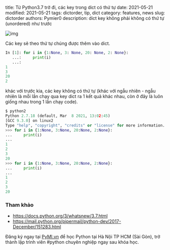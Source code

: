 title: Từ Python3.7 trở đi, các key trong dict có thứ tự
date: 2021-05-21
modified: 2021-05-21
tags: dictorder, tip, dict
category: features, news
slug: dictorder
authors: Pymier0
description: dict key không phải không có thứ tự (unordered) như trước

![img](https://images.unsplash.com/photo-1577303600246-c694ab6ad8a1?crop=entropy&cs=tinysrgb&fit=max&fm=jpg&ixid=MnwyMzI1MzN8MHwxfHJhbmRvbXx8fHx8fHx8fDE2MjE1NjIwMjc&ixlib=rb-1.2.1&q=80&w=600)

Các key sẽ theo thứ tự chúng được thêm vào dict.

```py
In [1]: for i in {1:None, 3: None, 20: None, 2: None}:
   ...:     print(i)
   ...:
1
3
20
2
```

khác với trước kia, các key không có thứ tự (khác với ngẫu nhiên - ngẫu nhiên
là mỗi lần chạy qua key dict ra 1 kết quả khác nhau, còn ở đây là luôn
giống nhau trong 1 lần chạy code).

```py
$ python2
Python 2.7.18 (default, Mar  8 2021, 13:02:45)
[GCC 9.3.0] on linux2
Type "help", "copyright", "credits" or "license" for more information.
>>> for i in {1:None, 3:None, 20:None, 2:None}:
...     print(i)
...
1
2
3
20
>>> for i in {1:None, 3:None, 20:None, 2:None}:
...     print(i)
...
1
2
3
20
```

### Tham khảo
- https://docs.python.org/3/whatsnew/3.7.html
- https://mail.python.org/pipermail/python-dev/2017-December/151283.html

Đăng ký ngay tại [PyMI.vn](https://pymi.vn) để học Python tại Hà Nội TP HCM (Sài Gòn),
trở thành lập trình viên #python chuyên nghiệp ngay sau khóa học.
